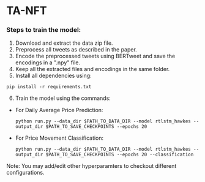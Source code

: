# TA-NFT
### Steps to train the model:
1. Download and extract the data zip file.
2. Preprocess all tweets as described in the paper.
3. Encode the preprocessed tweets using BERTweet and save the encodings in a ".npy" file.
4. Keep all the extracted files and encodings in the same folder.
5. Install all dependencies using:
  ```
  pip install -r requirements.txt
  ```
6. Train the model using the commands:
  - For Daily Average Price Prediction:
    ```
    python run.py --data_dir $PATH_TO_DATA_DIR --model rtlstm_hawkes --output_dir $PATH_TO_SAVE_CHECKPOINTS --epochs 20 
    ```
  - For Price Movement Classification:
    ```
    python run.py --data_dir $PATH_TO_DATA_DIR --model rtlstm_hawkes --output_dir $PATH_TO_SAVE_CHECKPOINTS --epochs 20 --classification
    ```
Note: You may add/edit other hyperparamters to checkout different configurations.
